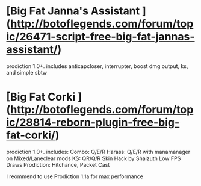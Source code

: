 [Big Fat Janna's Assistant ] (http://botoflegends.com/forum/topic/26471-script-free-big-fat-jannas-assistant/)
============
prodiction 1.0+. 
includes anticapcloser, interrupter, boost dmg output, ks, and simple sbtw

[Big Fat Corki ] (http://botoflegends.com/forum/topic/28814-reborn-plugin-free-big-fat-corki/)
============
prodiction 1.0+. 
includes:
Combo: Q/E/R
Harass: Q/E/R  with manamanager on Mixed/Laneclear mods
KS: QR/Q/R
Skin Hack by Shalzuth
Low FPS Draws
Prodiction: Hitchance, Packet Cast

I reommend to use Prodiction 1.1a for max performance
